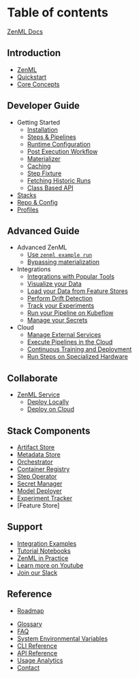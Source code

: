 # Table of contents

[ZenML Docs](index.md)

## Introduction

* [ZenML](introduction/whats_zenml.md)
* [Quickstart](introduction/quickstart-guide.md)
* [Core Concepts](introduction/core-concepts.md)

## Developer Guide

* Getting Started
  * [Installation](developer-guide/installation.md)
  * [Steps & Pipelines](developer-guide/steps_and_pipelines.md)
  * [Runtime Configuration](developer-guide/runtime_configuration.md)
  * [Post Execution Workflow](developer-guide/post_execution_workflow.md)
  * [Materializer](developer-guide/materializer.md)
  * [Caching](developer-guide/caching.md)
  * [Step Fixture](developer-guide/step_fixtures.md)
  * [Fetching Historic Runs](developer-guide/fetching_historic_runs.md)
  * [Class Based API](developer-guide/class_based_api.md)
* [Stacks]()
* [Repo & Config]()
* [Profiles](advanced_guide/profiles.md)

## Advanced Guide

* Advanced ZenML
  * [Use `zenml example run`](advanced_guide/zenml-example-cli.md)
  * [Bypassing materialization](advanced_guide/skip-materialization.md)
* Integrations
  * [Integrations with Popular Tools](stack_components/integrations.md)
  * [Visualize your Data](advanced_guide/explore_data.md)
  * [Load your Data from Feature Stores](advanced_guide/feature-store.md)
  * [Perform Drift Detection](advanced_guide/drift_detection.md)
  * [Track your Experiments](advanced_guide/experiment_tracking.md)
  * [Run your Pipeline on Kubeflow](advanced_guide/run_on_kubeflow.md)
  * [Manage your Secrets](advanced_guide/secrets.md)
* Cloud
  * [Manage External Services](advanced_guide/services.md)
  * [Execute Pipelines in the Cloud](advanced_guide/guide-aws-gcp-azure.md)
  * [Continuous Training and Deployment](advanced_guide/continuous-training-and-deployment.md)
  * [Run Steps on Specialized Hardware](advanced_guide/step-operators.md)


## Collaborate

* [ZenML Service]()
  * [Deploy Locally]()
  * [Deploy on Cloud]()

## Stack Components

* [Artifact Store](stack_components/artifact_store.md)
* [Metadata Store](stack_components/metadata_store.md)
* [Orchestrator](stack_components/orchestrator.md)
* [Container Registry](stack_components/container_registry.md)
* [Step Operator](stack_components/step_operator.md)
* [Secret Manager](stack_components/secrets_manager.md)
* [Model Deployer](stack_components/model_deployer.md)
* [Experiment Tracker](stack_components/experiment_tracker.md)
* [Feature Store]

## Support

- [Integration Examples](https://github.com/zenml-io/zenml/tree/main/examples)
- [Tutorial Notebooks](https://github.com/zenml-io/zenbytes)
- [ZenML in Practice](https://github.com/zenml-io/zenfiles)
- [Learn more on Youtube](https://www.youtube.com/channel/UCi79n61eV2sVyYxJOqk_bMw)
- [Join our Slack](https://zenml.io/slack-invite/)

## Reference

* [Roadmap](reference/roadmap.md)
- [Glossary](reference/glossary.md)
- [FAQ]()
- [System Environmental Variables](reference/system-env.md)
- [CLI Reference](https://apidocs.zenml.io/latest/cli/)
- [API Reference](https://apidocs.zenml.io/latest/)
- [Usage Analytics](reference/usage-analytics.md)
- [Contact](reference/contact.md)

